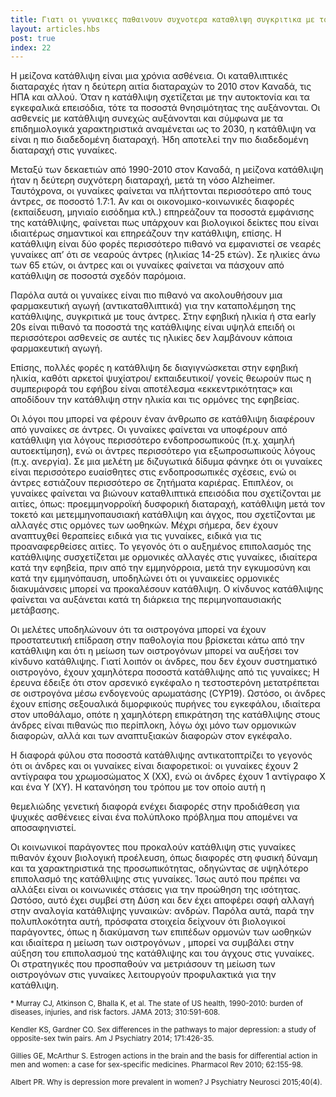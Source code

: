 ```yaml
---
title: Γιατι οι γυναικες παθαινουν συχνοτερα καταθλιψη συγκριτικα με τους άντρες;
layout: articles.hbs
post: true
index: 22
---
```


Η μείζονα κατάθλιψη είναι μια χρόνια ασθένεια. Οι καταθλιπτικές διαταραχές ήταν η δεύτερη αιτία διαταραχών το 2010 στον
Καναδά, τις ΗΠΑ και αλλού. Όταν η κατάθλιψη σχετίζεται με την αυτοκτονία και τα εγκεφαλικά επεισόδια, τότε τα ποσοστά
θνησιμότητας της αυξάνονται. Οι ασθενείς με κατάθλιψη συνεχώς αυξάνονται και σύμφωνα με τα επιδημιολογικά χαρακτηριστικά
αναμένεται ως το 2030, η κατάθλιψη να είναι η πιο διαδεδομένη διαταραχή. Ήδη αποτελεί την πιο διαδεδομένη διαταραχή στις
γυναίκες.

Μεταξύ των δεκαετιών από 1990-2010 στον Καναδά, η μείζονα κατάθλιψη ήταν η δεύτερη συχνότερη διαταραχή, μετά τη νόσο
Alzheimer. Ταυτόχρονα, οι γυναίκες φαίνεται να πλήττονται περισσότερο από τους άντρες, σε ποσοστό 1.7:1\. Αν και οι
οικονομικο-κοινωνικές διαφορές (εκπαίδευση, μηνιαίο εισόδημα κτλ.) επηρεάζουν τα ποσοστά εμφάνισης της κατάθλιψης,
φαίνεται πως υπάρχουν και βιολογικοί δείκτες που είναι ιδιαιτέρως σημαντικοί και επηρεάζουν την κατάθλιψη, επίσης. Η
κατάθλιψη είναι δύο φορές περισσότερο πιθανό να εμφανιστεί σε νεαρές γυναίκες απ’ ότι σε νεαρούς άντρες (ηλικίας 14-25
ετών). Σε ηλικίες άνω των 65 ετών, οι άντρες και οι γυναίκες φαίνεται να πάσχουν από κατάθλιψη σε ποσοστά σχεδόν
παρόμοια.

Παρόλα αυτά οι γυναίκες είναι πιο πιθανό να ακολουθήσουν μια φαρμακευτική αγωγή (αντικαταθλιπτικά) για την καταπολέμηση
της κατάθλιψης, συγκριτικά με τους άντρες. Στην εφηβική ηλικία ή στα early 20s είναι πιθανό τα ποσοστά της κατάθλιψης
είναι υψηλά επειδή οι περισσότεροι ασθενείς σε αυτές τις ηλικίες δεν λαμβάνουν κάποια φαρμακευτική αγωγή.

Επίσης, πολλές φορές η κατάθλιψη δε διαγιγνώσκεται στην εφηβική ηλικία, καθότι αρκετοί ψυχίατροι/ εκπαιδευτικοί/ γονείς
θεωρούν πως η συμπεριφορά του εφήβου είναι αποτέλεσμα «εκκεντρικότητας» και αποδίδουν την κατάθλιψη στην ηλικία και τις
ορμόνες της εφηβείας.

Οι λόγοι που μπορεί να φέρουν έναν άνθρωπο σε κατάθλιψη διαφέρουν από γυναίκες σε άντρες. Οι γυναίκες φαίνεται να
υποφέρουν από κατάθλιψη για λόγους περισσότερο ενδοπροσωπικούς (π.χ. χαμηλή αυτοεκτίμηση), ενώ οι άντρες περισσότερο για
εξωπροσωπικούς λόγους (π.χ. ανεργία). Σε μια μελέτη με διζυγωτικά δίδυμα φάνηκε ότι οι γυναίκες είναι περισσότερο
ευαίσθητες στις ενδοπροσωπικές σχέσεις, ενώ οι άντρες εστιάζουν περισσότερο σε ζητήματα καριέρας. Επιπλέον, οι γυναίκες
φαίνεται να βιώνουν καταθλιπτικά επεισόδια που σχετίζονται με αιτίες, όπως: προεμμηνορροϊκή δυσφορική διαταραχή,
κατάθλιψη μετά τον τοκετό και μετεμμηνοπαυσιακή κατάθλιψη και άγχος, που σχετίζονται με αλλαγές στις ορμόνες των
ωοθηκών. Μέχρι σήμερα, δεν έχουν αναπτυχθεί θεραπείες ειδικά για τις γυναίκες, ειδικά για τις προαναφερθείσες αιτίες. Το
γεγονός ότι ο αυξημένος επιπολασμός της κατάθλιψης συσχετίζεται με ορμονικές αλλαγές στις γυναίκες, ιδιαίτερα κατά την
εφηβεία, πριν από την εμμηνόρροια, μετά την εγκυμοσύνη και κατά την εμμηνόπαυση, υποδηλώνει ότι οι γυναικείες ορμονικές
διακυμάνσεις μπορεί να προκαλέσουν κατάθλιψη. Ο κίνδυνος κατάθλιψης φαίνεται να αυξάνεται κατά τη διάρκεια της
περιμηνοπαυσιακής μετάβασης.

Οι μελέτες υποδηλώνουν ότι τα οιστρογόνα μπορεί να έχουν προστατευτική επίδραση στην παθολογία που βρίσκεται κάτω από
την κατάθλιψη και ότι η μείωση των οιστρογόνων μπορεί να αυξήσει τον κίνδυνο κατάθλιψης. Γιατί λοιπόν οι άνδρες, που δεν
έχουν συστηματικό οιστρογόνο, έχουν χαμηλότερα ποσοστά κατάθλιψης από τις γυναίκες; Η έρευνα έδειξε ότι στον αρσενικό
εγκέφαλο η τεστοστερόνη μετατρέπεται σε οιστρογόνα μέσω ενδογενούς αρωματάσης (CYP19). Ωστόσο, οι άνδρες έχουν επίσης
σεξουαλικά διμορφικούς πυρήνες του εγκεφάλου, ιδιαίτερα στον υποθάλαμο, οπότε η χαμηλότερη επικράτηση της κατάθλιψης
στους άνδρες είναι πιθανώς πιο περίπλοκη, λόγω όχι μόνο των ορμονικών διαφορών, αλλά και των αναπτυξιακών διαφορών στον
εγκέφαλο.

Η διαφορά φύλου στα ποσοστά κατάθλιψης αντικατοπτρίζει το γεγονός ότι οι άνδρες και οι γυναίκες είναι διαφορετικοί: οι
γυναίκες έχουν 2 αντίγραφα του χρωμοσώματος Χ (ΧΧ), ενώ οι άνδρες έχουν 1 αντίγραφο Χ και ένα Υ (ΧΥ). Η κατανόηση του
τρόπου με τον οποίο αυτή η

θεμελιώδης γενετική διαφορά ενέχει διαφορές στην προδιάθεση για ψυχικές ασθένειες είναι ένα πολύπλοκο πρόβλημα που
απομένει να αποσαφηνιστεί.

Οι κοινωνικοί παράγοντες που προκαλούν κατάθλιψη στις γυναίκες πιθανόν έχουν βιολογική προέλευση, όπως διαφορές στη
φυσική δύναμη και τα χαρακτηριστικά της προσωπικότητας, οδηγώντας σε υψηλότερο επιπολασμό της κατάθλιψης στις γυναίκες.
Ίσως αυτό που πρέπει να αλλάξει είναι οι κοινωνικές στάσεις για την προώθηση της ισότητας. Ωστόσο, αυτό έχει συμβεί στη
Δύση και δεν έχει αποφέρει σαφή αλλαγή στην αναλογία κατάθλιψης γυναικών: ανδρών. Παρόλα αυτά, παρά την πολυπλοκότητα
αυτή, πρόσφατα στοιχεία δείχνουν ότι βιολογικοί παράγοντες, όπως η διακύμανση των επιπέδων ορμονών των ωοθηκών και
ιδιαίτερα η μείωση των οιστρογόνων , μπορεί να συμβάλει στην αύξηση του επιπολασμού της κατάθλιψης και του άγχους στις
γυναίκες. Οι στρατηγικές που προσπαθούν να μετριάσουν τη μείωση των οιστρογόνων στις γυναίκες λειτουργούν προφυλακτικά
για την κατάθλιψη.

<small>* Murray CJ, Atkinson C, Bhalla K, et al. The state of US health, 1990-2010: burden of diseases, injuries, and
    risk factors. JAMA 2013; 310:591-608.</small>

<small>Kendler KS, Gardner CO. Sex differences in the pathways to major depression: a study of opposite-sex twin pairs.
    Am J Psychiatry 2014; 171:426-35.</small>

<small>Gillies GE, McArthur S. Estrogen actions in the brain and the basis for differential action in men and women: a
    case for sex-specific medicines. Pharmacol Rev 2010; 62:155-98.</small>

<small>Albert PR. Why is depression more prevalent in women? J Psychiatry Neurosci 2015;40(4).</small>